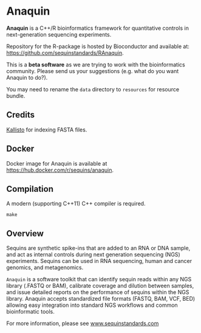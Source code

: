 # Anaquin

**Anaquin** is a C++/R bioinformatics framework for quantitative controls in next-generation sequencing experiments.

Repository for the R-package is hosted by Bioconductor and available at: https://github.com/sequinstandards/RAnaquin.

This is a **beta software** as we are trying to work with the bioinformatics community. Please send us your suggestions (e.g. what do you want Anaquin to do?).

You may need to rename the `data` directory to `resources` for resource bundle.

## Credits

[Kallisto](https://github.com/pachterlab/kallisto) for indexing FASTA files.

## Docker

Docker image for Anaquin is available at https://hub.docker.com/r/sequins/anaquin.

## Compilation

A modern (supporting C++11) C++ compiler is required.

    make

## Overview

Sequins are synthetic spike-ins that are added to an RNA or DNA sample, and act as internal controls during next generation sequencing (NGS) experiments. Sequins can be used in RNA sequencing, human and cancer genomics, and metagenomics.

`Anaquin` is a software toolkit that can identify sequin reads within any NGS library (.FASTQ or BAM), calibrate coverage and dilution between samples, and issue detailed reports on the performance of sequins within the NGS library. Anaquin accepts standardized file formats (FASTQ, BAM, VCF, BED) allowing easy integration into standard NGS workflows and common bioinformatic tools.

For more information, please see www.sequinstandards.com
